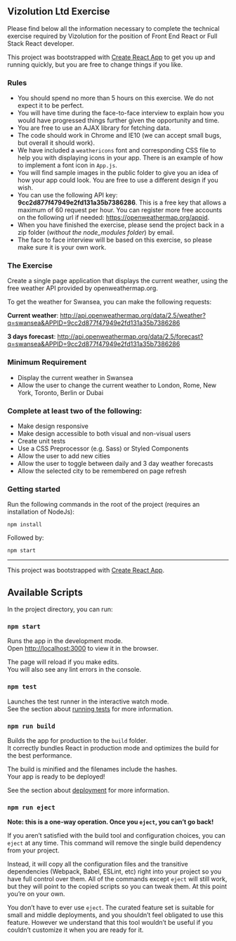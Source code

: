 ## Vizolution Ltd Exercise

Please find below all the information necessary to complete the technical exercise required by Vizolution for the position of Front End React or Full Stack React developer.

This project was bootstrapped with [Create React App](https://github.com/facebook/create-react-app) to get you up and running quickly, but you are free to change things if you like.

### Rules

- You should spend no more than 5 hours on this exercise. We do not expect it to be perfect. 
- You will have time during the face-to-face interview to explain how you would have progressed things further given the opportunity and time.
- You are free to use an AJAX library for fetching data.
- The code should work in Chrome and IE10 (we can accept small bugs, but overall it should work).
- We have included a ```weathericons``` font and corresponding CSS file to help you with displaying icons in your app. There is an example of how to implement a font icon in ```App.js```.
- You will find sample images in the public folder to give you an idea of how your app could look. You are free to use a different design if you wish.
- You can use the following API key: **9cc2d877f47949e2fd131a35b7386286**. This is a free key that allows a maximum of 60 request per hour. You can register more free accounts on the following url if needed: https://openweathermap.org/appid.
- When you have finished the exercise, please send the project back in a zip folder (*without the node_modules folder*) by email.
- The face to face interview will be based on this exercise, so please make sure it is your own work.

### The Exercise

Create a single page application that displays the current weather,  using the free weather API provided by openweathermap.org.

To get the weather for Swansea, you can make the following requests:

**Current weather**: http://api.openweathermap.org/data/2.5/weather?q=swansea&APPID=9cc2d877f47949e2fd131a35b7386286

**3 days forecast**: http://api.openweathermap.org/data/2.5/forecast?q=swansea&APPID=9cc2d877f47949e2fd131a35b7386286

### Minimum Requirement

- Display the current weather in Swansea 
- Allow the user to change the current weather to London, Rome, New York, Toronto, Berlin or Dubai

### Complete at least two of the following:

- Make design responsive
- Make design accessible to both visual and non-visual users
- Create unit tests
- Use a CSS Preprocessor (e.g. Sass) or Styled Components
- Allow the user to add new cities
- Allow the user to toggle between daily and 3 day weather forecasts
- Allow the selected city to be remembered on page refresh

### Getting started

Run the following commands in the root of the project (requires an installation of NodeJs):

```
npm install
```

Followed by:

```
npm start
```

---

This project was bootstrapped with [Create React App](https://github.com/facebook/create-react-app).

## Available Scripts

In the project directory, you can run:

### `npm start`

Runs the app in the development mode.<br>
Open [http://localhost:3000](http://localhost:3000) to view it in the browser.

The page will reload if you make edits.<br>
You will also see any lint errors in the console.

### `npm test`

Launches the test runner in the interactive watch mode.<br>
See the section about [running tests](https://facebook.github.io/create-react-app/docs/running-tests) for more information.

### `npm run build`

Builds the app for production to the `build` folder.<br>
It correctly bundles React in production mode and optimizes the build for the best performance.

The build is minified and the filenames include the hashes.<br>
Your app is ready to be deployed!

See the section about [deployment](https://facebook.github.io/create-react-app/docs/deployment) for more information.

### `npm run eject`

**Note: this is a one-way operation. Once you `eject`, you can’t go back!**

If you aren’t satisfied with the build tool and configuration choices, you can `eject` at any time. This command will remove the single build dependency from your project.

Instead, it will copy all the configuration files and the transitive dependencies (Webpack, Babel, ESLint, etc) right into your project so you have full control over them. All of the commands except `eject` will still work, but they will point to the copied scripts so you can tweak them. At this point you’re on your own.

You don’t have to ever use `eject`. The curated feature set is suitable for small and middle deployments, and you shouldn’t feel obligated to use this feature. However we understand that this tool wouldn’t be useful if you couldn’t customize it when you are ready for it.
